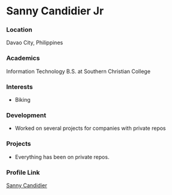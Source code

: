 # Sanny Candidier Jr

### Location

Davao City, Philippines

### Academics
Information Technology B.S. at Southern Christian College

### Interests

- Biking

### Development

- Worked on several projects for companies with private repos

### Projects

- Everything has been on private repos.

### Profile Link
[Sanny Candidier](https://github.com/sannycand)
